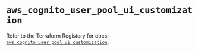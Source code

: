 # `aws_cognito_user_pool_ui_customization`

Refer to the Terraform Registory for docs: [`aws_cognito_user_pool_ui_customization`](https://registry.terraform.io/providers/hashicorp/aws/5.13.1/docs/resources/cognito_user_pool_ui_customization).
